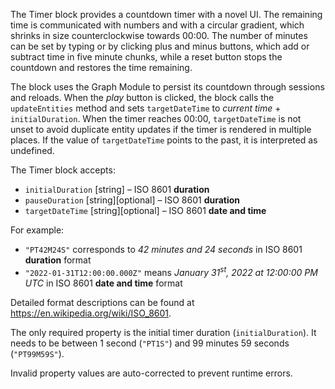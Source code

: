 The Timer block provides a countdown timer with a novel UI. The remaining time is communicated with numbers and with a circular gradient, which shrinks in size counterclockwise towards 00:00. The number of minutes can be set by typing or by clicking plus and minus buttons, which add or subtract time in five minute chunks, while a reset button stops the countdown and restores the time remaining.

The block uses the Graph Module to persist its countdown through sessions and reloads. When the _play_ button is clicked, the block calls the `updateEntities` method and sets `targetDateTime` to _current time_ + `initialDuration`. When the timer reaches 00:00, `targetDateTime` is not unset to avoid duplicate entity updates if the timer is rendered in multiple places. If the value of `targetDateTime` points to the past, it is interpreted as undefined.

The Timer block accepts:

- `initialDuration` \[string] – ISO 8601 **duration**
- `pauseDuration` \[string]\[optional] – ISO 8601 **duration**
- `targetDateTime` \[string]\[optional] – ISO 8601 **date and time**

For example:

- `"PT42M24S"` corresponds to _42 minutes and 24 seconds_ in ISO 8601 **duration** format
- `"2022-01-31T12:00:00.000Z"` means _January 31<sup>st</sup>, 2022 at 12:00:00 PM UTC_ in ISO 8601 **date and time** format

Detailed format descriptions can be found at https://en.wikipedia.org/wiki/ISO_8601.

The only required property is the initial timer duration (`initialDuration`).
It needs to be between 1 second (`"PT1S"`) and 99 minutes 59 seconds (`"PT99M59S"`).

Invalid property values are auto-corrected to prevent runtime errors.
